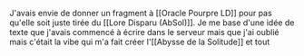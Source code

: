 J'avais envie de donner un fragment à [[Oracle Pourpre LD]] pour pas qu'elle soit juste tirée du [[Lore Disparu (AbSol)]]. Je me base d'une idée de texte que j'avais commencé à écrire dans le serveur mais que j'ai oublié mais c'était la vibe qui m'a fait créer l'[[Abysse de la Solitude]] et tout